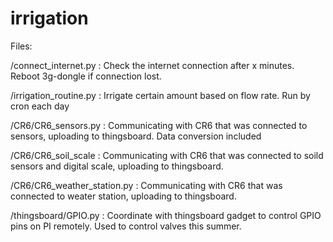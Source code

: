 # irrigation

Files:

/connect_internet.py    : Check the internet connection after x minutes. Reboot 3g-dongle if connection lost. 

/irrigation_routine.py  : Irrigate certain amount based on flow rate. Run by cron each day

/CR6/CR6_sensors.py     : Communicating with CR6 that was connected to sensors, uploading to thingsboard. Data conversion included

/CR6/CR6_soil_scale     : Communicating with CR6 that was connected to soild sensors and digital scale, uploading to thingsboard.

/CR6/CR6_weather_station.py : Communicating with CR6 that was connected to weater station,  uploading to thingsboard.

/thingsboard/GPIO.py  : Coordinate with thingsboard gadget to control GPIO pins on PI remotely. Used to control valves this summer.

